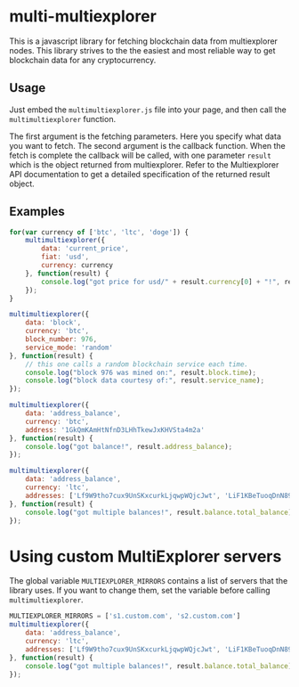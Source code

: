 # multi-multiexplorer

This is a javascript library for fetching blockchain data from multiexplorer nodes.
This library strives to the the easiest and most reliable way to get blockchain
data for any cryptocurrency.

## Usage

Just embed the `multimultiexplorer.js` file into your page, and then call the
`multimultiexplorer` function.

The first argument is the fetching parameters. Here you specify what data you want
to fetch. The second argument is the callback function. When the fetch is complete
the callback will be called, with one parameter `result` which is the object returned from
multiexplorer. Refer to the Multiexplorer API documentation to get a detailed specification
of the returned result object.

## Examples

```javascript
for(var currency of ['btc', 'ltc', 'doge']) {
    multimultiexplorer({
        data: 'current_price',
        fiat: 'usd',
        currency: currency
    }, function(result) {
        console.log("got price for usd/" + result.currency[0] + "!", result.current_price);
    });
}

multimultiexplorer({
    data: 'block',
    currency: 'btc',
    block_number: 976,
    service_mode: 'random'
}, function(result) {
    // this one calls a random blockchain service each time.
    console.log("block 976 was mined on:", result.block.time);
    console.log("block data courtesy of:", result.service_name);
});

multimultiexplorer({
    data: 'address_balance',
    currency: 'btc',
    address: '1GkQmKAmHtNfnD3LHhTkewJxKHVSta4m2a'
}, function(result) {
    console.log("got balance!", result.address_balance);
});

multimultiexplorer({
    data: 'address_balance',
    currency: 'ltc',
    addresses: ['Lf9W9tho7cux9UnSKxcurkLjqwpWQjcJwt', 'LiF1KBeTuoqDnN89wwq4wZQYPmfpw4Cxa7']
}, function(result) {
    console.log("got multiple balances!", result.balance.total_balance);
});
```

# Using custom MultiExplorer servers

The global variable `MULTIEXPLORER_MIRRORS` contains a list of servers that the
library uses. If you want to change them, set the variable before calling
`multimultiexplorer`.

```javascript
MULTIEXPLORER_MIRRORS = ['s1.custom.com', 's2.custom.com']
multimultiexplorer({
    data: 'address_balance',
    currency: 'ltc',
    addresses: ['Lf9W9tho7cux9UnSKxcurkLjqwpWQjcJwt', 'LiF1KBeTuoqDnN89wwq4wZQYPmfpw4Cxa7']
}, function(result) {
    console.log("got multiple balances!", result.balance.total_balance);
});
```
